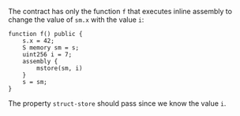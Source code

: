 The contract has only the function `f` that executes inline assembly to change the value of `sm.x` with the value `i`:
```
function f() public {
    s.x = 42;
    S memory sm = s;
    uint256 i = 7;
    assembly {
        mstore(sm, i)
    }
    s = sm;
}
```

The property `struct-store` should pass since we know the value `i`.